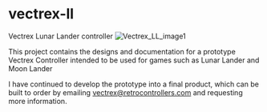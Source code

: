 # vectrex-ll
Vectrex Lunar Lander controller
![Vectrex_LL_image1](https://github.com/ferigan/vectrex-ll/assets/8847736/e9b13310-c74b-4b25-bcdc-2b78040a8781)

This project contains the designs and documentation for a prototype Vectrex Controller intended to be used for games such as Lunar Lander and Moon Lander

I have continued to develop the prototype into a final product, which can be built to order by emailing vectrex@retrocontrollers.com and requesting more information.
